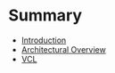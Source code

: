 # Summary

* [Introduction](README.md)
* [Architectural Overview](arch_overview.md)
* [VCL](vcl.md)

